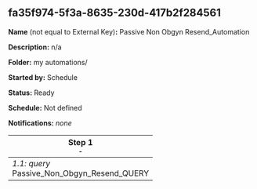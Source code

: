 ## fa35f974-5f3a-8635-230d-417b2f284561

**Name** (not equal to External Key)**:** Passive Non Obgyn Resend_Automation

**Description:** n/a

**Folder:** my automations/

**Started by:** Schedule

**Status:** Ready

**Schedule:** Not defined

**Notifications:** _none_


| Step 1<br>_<small>-</small>_ |
| --- |
| _1.1: query_<br>Passive_Non_Obgyn_Resend_QUERY |
